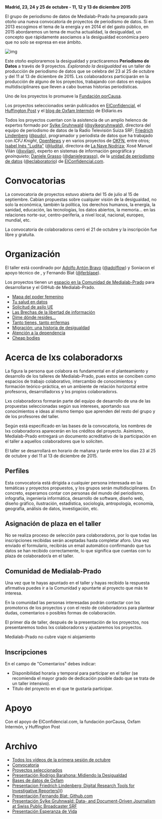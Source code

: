 **Madrid, 23, 24 y 25 de octubre - 11, 12 y 13 de diciembre 2015**

El grupo de periodismo de datos de Medialab-Prado ha preparado para otoño una nueva convocatoria de proyectos de periodismo de datos. Si en 2013 escogimos el tema de la energía y en 2014 el del gasto público, en 2015 abordaremos un tema de mucha actualidad, la desigualdad, un concepto que rápidamente asociamos a la desigualdad económica pero que no solo se expresa en ese ámbito. 

![img](//farm4.staticflickr.com/3395/3231685557_7be5bd4607_z_d.jpg "La cure de Repose, <https://flic.kr/p/5Vzewv>")

Este otoño exploraremos la desigualdad y practicaremos **Periodismo de Datos** a través de 9 proyectos. *Explorando la desigualdad* es un taller de producción de periodismo de datos que se celebra del 23 al 25 de octubre y del 11 al 13 de diciembre de 2015. Lxs colaboradorxs participarán en la producción de alguno de los proyectos, trabajando con datos en equipos multidisciplinares que lleven a cabo buenas historias periodísticas.

Uno de los proyectos lo promueve la [Fundación porCausa](http://www.porcausa.org).

Los proyectos seleccionados serán publicados en [ElConfidencial](http://www.elconfidencial.com), el [Huffington Post](http://www.huffingtonpost.es) y el [blog de Oxfam Intermón](http://www.eldiario.es/oxfamintermon/) de Eldiario.es

Todos los proyectos cuentan con la asistencia de un amplio helenco de expertxs formado por  [Sylke Gruhnwald](http://medialab-prado.es/person/sylke-gruhnwald) ([@sylkegruhnwald](https://twitter.com/sylkegruhnwald)), directora del equipo de periodismo de datos de la Radio Televisión Suiza SRF; [Friedrich Lindenberg](http://www.pudo.org/) ([@pudo](https://twitter.com/pudo)), programador y periodista de datos que ha trabajado con *ICFJ Knight*, [OpenNews](http://www.opennews.org) y en varios proyectos de [OKFN](http://www.okfnlabs.org), entre otros; [Isabel Inés "Ludita"](http://uxmad.es/isabel-ines-ludita/) ([@ludita](https://www.twitter.com/ludita)), directora de [La Nave Nodriza](http://www.lanavenodriza.com/); Xosé Manuel Vilán ([@xvilan](https://twitter.com/xvilan)), experto en sistemas de información geográfica y *geoinquieto*; [Daniele Grasso](http://medialab-prado.es/person/danielegrasso) ([@danielegrasso](https://twitter.com/danielegrasso)), de la [unidad de periodismo de datos](http://www.elconfidencial.com/tags/otros/periodismo-de-datos-9977/) ([@eclaboratorio](https://twitter.com/ECLaboratorio)) de [ElConfidencial.com](http://www.elconfidencial.com/).

# Convocatorias

La convocatoria de proyectos estuvo abierta del 15 de julio al 15 de septiembre. Cabían propuestas sobre cualquier visión de la desigualdad, no solo la económica, también la política, los derechos humanos, la energía, la sanidad, educación, las tecnologías, los datos abiertos, la memoria&#x2026; en las relaciones norte-sur, centro-periferia, a nivel local, nacional, europeo, mundial, etc.

La convocatoria de colaboradorxs cerró el 21 de octubre y la inscripción fue libre y gratuita.

# Organización

El taller está coordinado por  [Adolfo Antón Bravo](http://medialab-prado.es/person/adolfoanton) ([@adolflow](https://www.twitter.com/adolflow)) y Soniacon el apoyo técnico de , y Fernando Blat ([@ferblape](https://twitter.com/ferblape)).

Los proyectos tienen un [espacio en la Comunidad de Medialab-Prado](http://comunidad.medialab-prado.es/es/proyectos/iii-taller-de-periodismo-de-datos-explorando-la-desigualdad) para desarrollarse y el GitHub de Medialab-Prado.

-   [Mapa del poder femenino](https://github.com/medialab-prado/3tpd-mapa-poder-femenino)
-   [Tu salud en datos](https://github.com/medialab-prado/3tpd-tusaludendatos)
-   [Solicitud de asilo UE](https://github.com/medialab-prado/3tpd-asilo-ue)
-   [Las Brechas de la libertad de información](https://github.com/medialab-prado/3tpd-las-brechas)
-   [Dime dónde resides&#x2026;](https://github.com/medialab-prado/3tpd-dime-donde-resides)
-   [Tanto tienes, tanto enfermas](https://github.com/medialab-prado/3tpd-tanto-tienes-tanto-enfermas)
-   [Migración: una historia de desigualdad](https://github.com/medialab-prado/3tpd-migracion-historia-desigualdad)
-   [Atención a la dependencia](https://github.com/medialab-prado/3tpd-atencion-dependencia)
-   [Cheap bodies](https://github.com/medialab-prado/3tpd-cheap-bodies)

# Acerca de lxs colaboradorxs

La figura la persona que colabora es fundamental en el planteamiento y desarrollo de los talleres de Medialab-Prado, pues estos se conciben como espacios de trabajo colaborativo, intercambio de conocimientos y formación teórico-práctica, en un ambiente de relación horizontal entre profesorxs, desarrolladorxs y lxs propixs colaboradorxs.

Lxs colaboradorxs formarán parte del equipo de desarrollo de una de las propuestas seleccionadas según sus intereses, aportando sus conocimientos e ideas al mismo tiempo que aprenden del resto del grupo y de los profesores del taller.

Según está especificado en las bases de la convocatoria, los nombres de lxs colaboradorxs aparecerán en los créditos del proyecto. Asimismo, Medialab-Prado entregará un documento acreditativo de la participación en el taller a aquellos colaboradores que lo soliciten.

El taller se desarrollará en horario de mañana y tarde entre los días 23 al 25 de octubre y del 11 al 13 de diciembre de 2015.

## Perfiles

Esta convocatoria está dirigida a cualquier persona interesada en las temáticas y proyectos propuestos, y los grupos serán multidisciplinares. En concreto, esperamos contar con personas del mundo del periodismo, infografía, ingeniería informática, desarrollo de software, diseño web, diseño gráfico, ilustración, estadística, sociología, antropología, economía, geografía, análisis de datos, investigación, etc.

## Asignación de plaza en el taller

No se realiza proceso de selección para colaboradorxs, por lo que todas las inscripciones recibidas serán aceptadas hasta completar aforo. Una vez enviado el formulario, recibirás un email automático confirmando que tus datos se han recibido correctamente, lo que significa que cuentas con tu plaza de colaborador/a en el taller.

## Comunidad de Medialab-Prado

Una vez que te hayas apuntado en el taller y hayas recibido la respuesta afirmativa puedes ir a la Comunidad y apuntarte al proyecto que más te interesa. 

En la comunidad las personas interesadas podrán contactar con lxs promotorxs de los proyectos y con el resto de colaboradorxs para plantear dudas, comentarios o posibles formas de colaboración.

El primer día de taller, después de la presentación de los proyectos, nos presentaremos todxs lxs colaboradorxs y ajustaremos los proyectos.

Medialab-Prado no cubre viaje ni alojamiento

## Inscripciones

En el campo de "Comentarios" debes indicar:

-   Disponibilidad horaria y temporal para participar en el taller (se recomienda el mayor grado de dedicación posible dado que se trata de un taller intensivo).
-   Título del proyecto en el que te gustaría participar.

# Apoyo

Con el apoyo de ElConfidencial.com, la fundación porCausa, Oxfam Intermón, y Huffington Post

# Archivo

-   [Todos los vídeos de la primera sesión de octubre](http://s.coop/1wwq6)
-   [Convocatoria](http://medialab-prado.es/article/convocatoria-explorando-desigualdad)
-   [Proyectos seleccionados](http://medialab-prado.es/article/explorando-la-desigualdad-proyectos-seleccionados)
-   [Presentación Rodrigo Barahona: Midiendo la Desigualdad](https://github.com/medialab-prado/3tpd/raw/master/slides/Midiendo%2520la%2520Desigualdad.pdf)
-   [Bases de datos de Oxfam](http://bit.ly/DatosDesigualdad)
-   [Presentacion Friedrich Lindenberg: Digital Research Tools for Investigative Reporters](http://pudo.org/material/investigative-tools/index.html)]()
-   [Presentación Fernando Blat: Github.com](http://ferblape.github.io/github.com-medialab-desigualdad)
-   [Presentación Sylke Gruhnwald: Data- and Document-Driven Journalism at Swiss Public Broadcaster SRF](https://github.com/medialab-prado/3tpd/raw/master/slides/151024_Medialab-Madrid.pdf)
-   [Presentación Esperanza de Vida](https://github.com/medialab-prado/3tpd/blob/master/slides/taller_esperanza_de_vida_medialab_20151024.pdf)
